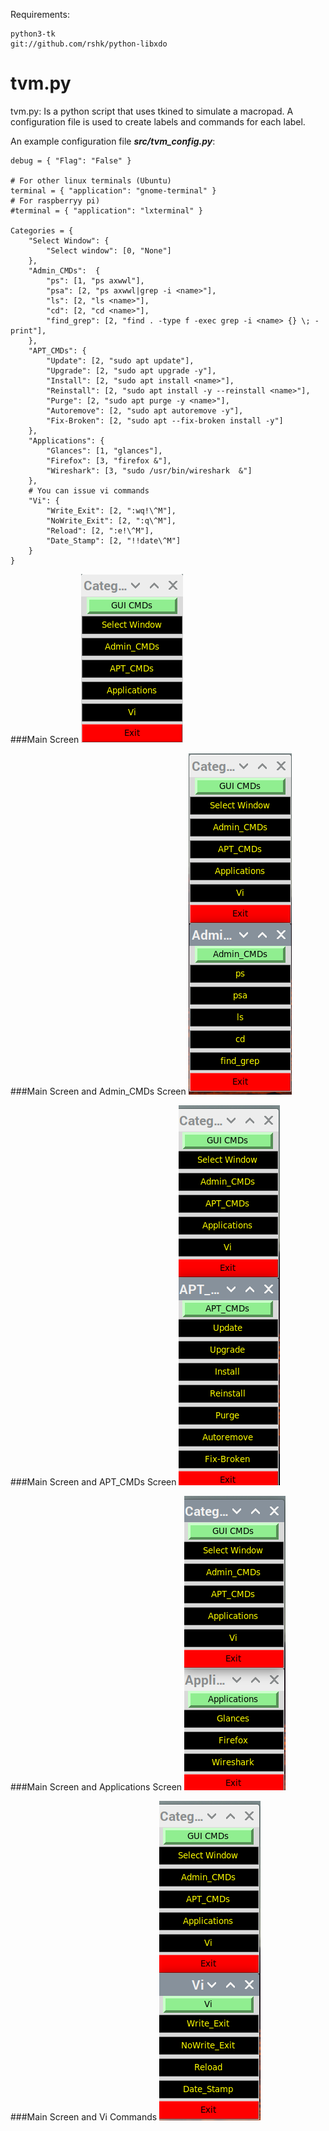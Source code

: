 Requirements:

```
python3-tk
git://github.com/rshk/python-libxdo
```
# tvm.py

tvm.py: Is a  python script that uses tkined to simulate a macropad. A configuration file is used to create labels and commands for each label.

An example configuration file ***src/tvm_config.py***:
```
debug = { "Flag": "False" }

# For other linux terminals (Ubuntu)
terminal = { "application": "gnome-terminal" }
# For raspberryy pi)
#terminal = { "application": "lxterminal" }

Categories = {
    "Select Window": {
        "Select window": [0, "None"]
    },
    "Admin_CMDs":  {
        "ps": [1, "ps axwwl"],
        "psa": [2, "ps axwwl|grep -i <name>"],
        "ls": [2, "ls <name>"],
        "cd": [2, "cd <name>"],
        "find_grep": [2, "find . -type f -exec grep -i <name> {} \; -print"],
    },
    "APT_CMDs": {
        "Update": [2, "sudo apt update"],
        "Upgrade": [2, "sudo apt upgrade -y"],
        "Install": [2, "sudo apt install <name>"],
        "Reinstall": [2, "sudo apt install -y --reinstall <name>"],
        "Purge": [2, "sudo apt purge -y <name>"],
        "Autoremove": [2, "sudo apt autoremove -y"],
        "Fix-Broken": [2, "sudo apt --fix-broken install -y"]
    },
    "Applications": {
        "Glances": [1, "glances"],
        "Firefox": [3, "firefox &"],
        "Wireshark": [3, "sudo /usr/bin/wireshark  &"]
    },
    # You can issue vi commands
    "Vi": {
        "Write_Exit": [2, ":wq!\^M"],
        "NoWrite_Exit": [2, ":q\^M"],
        "Reload": [2, ":e!\^M"],
        "Date_Stamp": [2, "!!date\^M"]
    }
}
```
###Main Screen
![Example Main Screen](docs/main.png "Example Main Screen")

###Main Screen and Admin_CMDs Screen
![Example Main Screen and Admin Commands](docs/main_and_Admin_CMDs.png "Example Main Screen and Admin  Commands")

###Main Screen and APT_CMDs Screen
![Example Main Screen and APT Commands](docs/main_and_APT_CMDs.png "Example Main Screen and APT  Commands")

###Main Screen and Applications Screen
![Example Main Screen and Aplications](docs/main_and_Aplications.png "Example Main Screen and Aplications")

###Main Screen and Vi Commands
![Example Main Screen and Vi Commands](docs/main_and_Vi_CMDs.png "Example Main Screen and Vi Commands")
